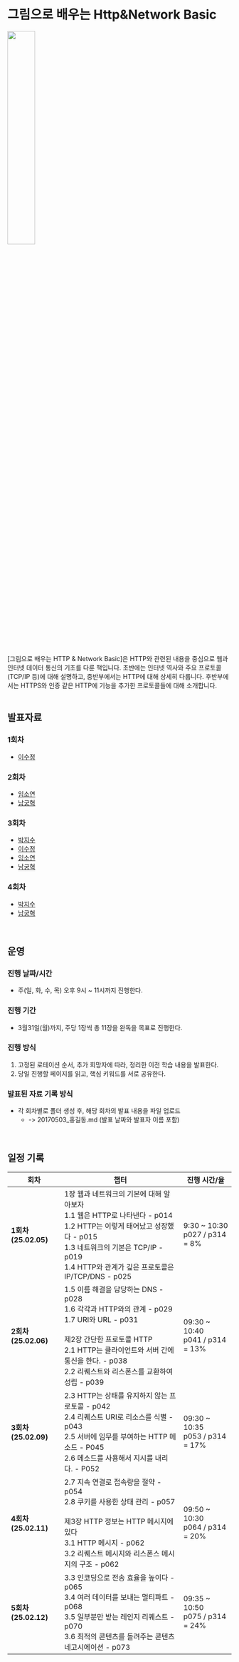 # 그림으로 배우는 Http&Network Basic
<img src="https://github.com/user-attachments/assets/eac31545-71a0-48ed-af90-9017f71e52f4" width="35%" height="auto" />  
<br>
<br>

[그림으로 배우는 HTTP & Network Basic]은 HTTP와 관련된 내용을 중심으로 웹과 인터넷 데이터 통신의 기초를 다룬 책입니다. 초반에는 인터넷 역사와 주요 프로토콜(TCP/IP 등)에 대해 설명하고, 중반부에서는 HTTP에 대해 상세히 다룹니다. 후반부에서는 HTTPS와 인증 같은 HTTP에 기능을 추가한 프로토콜들에 대해 소개합니다.  
<br>

## 발표자료
### 1회차
- [이수정](https://github.com/songbyhyeok/Learning-HTTP-Network-Basics-through-Illustrations/blob/c94af6135fee5bd41e2634a414e08c7df1773327/1%ED%9A%8C%EC%B0%A8/20250205_%EC%9D%B4%EC%88%98%EC%A0%95.md)

### 2회차
- [임소연](https://github.com/songbyhyeok/Learning-HTTP-Network-Basics-through-Illustrations/blob/c94af6135fee5bd41e2634a414e08c7df1773327/2%ED%9A%8C%EC%B0%A8/20250206_%EC%9E%84%EC%86%8C%EC%97%B0.md)
- [남궁혁](https://github.com/songbyhyeok/Learning-HTTP-Network-Basics-through-Illustrations/blob/c94af6135fee5bd41e2634a414e08c7df1773327/2%ED%9A%8C%EC%B0%A8/20250209_%EB%82%A8%EA%B6%81%ED%98%81.md)

### 3회차
- [박지수](https://github.com/songbyhyeok/Learning-HTTP-Network-Basics-through-Illustrations/blob/c94af6135fee5bd41e2634a414e08c7df1773327/3%ED%9A%8C%EC%B0%A8/20250209_%EB%B0%95%EC%A7%80%EC%88%98.md)
- [이수정](https://github.com/songbyhyeok/Learning-HTTP-Network-Basics-through-Illustrations/blob/c94af6135fee5bd41e2634a414e08c7df1773327/3%ED%9A%8C%EC%B0%A8/20250209_%EC%9D%B4%EC%88%98%EC%A0%95.md)
- [임소연](https://github.com/songbyhyeok/Learning-HTTP-Network-Basics-through-Illustrations/blob/c94af6135fee5bd41e2634a414e08c7df1773327/3%ED%9A%8C%EC%B0%A8/20250209_%EC%9E%84%EC%86%8C%EC%97%B0.md)
- [남궁혁](https://github.com/songbyhyeok/Learning-HTTP-Network-Basics-through-Illustrations/blob/c94af6135fee5bd41e2634a414e08c7df1773327/3%ED%9A%8C%EC%B0%A8/20250211_%EB%82%A8%EA%B6%81%ED%98%81.md)

### 4회차
- [박지수](https://github.com/songbyhyeok/Learning-HTTP-Network-Basics-through-Illustrations/blob/c94af6135fee5bd41e2634a414e08c7df1773327/4%ED%9A%8C%EC%B0%A8/20250211_%EB%B0%95%EC%A7%80%EC%88%98.md)
- [남궁혁](https://github.com/songbyhyeok/Learning-HTTP-Network-Basics-through-Illustrations/blob/c94af6135fee5bd41e2634a414e08c7df1773327/4%ED%9A%8C%EC%B0%A8/20250212_%EB%82%A8%EA%B6%81%ED%98%81.md)

<br>

## 운영
### 진행 날짜/시간
* 주(일, 화, 수, 목) 오후 9시 ~ 11시까지 진행한다.

### 진행 기간
* 3월31일(월)까지, 주당 1장씩 총 11장을 완독을 목표로 진행한다.

### 진행 방식
1. 고정된 로테이션 순서, 추가 희망자에 따라, 정리한 이전 학습 내용을 발표한다.
2. 당일 진행할 페이지를 읽고, 핵심 키워드를 서로 공유한다.

### 발표된 자료 기록 방식
* 각 회차별로 폴더 생성 후, 해당 회차의 발표 내용을 파일 업로드
  * -> 20170503_홍길동.md (발표 날짜와 발표자 이름 포함)
<br>

## 일정 기록

| **회차**            | **챕터** | **진행 시간/율** |                                                                                                                                                                        
|---------------------|-----------------------------------------------------------------------------------------------------------------------------------------------------------------------------------|-------------------|
| **1회차(25.02.05)** | 1장 웹과 네트워크의 기본에 대해 알아보자<br>1.1 웹은 HTTP로 나타낸다 - p014<br>1.2 HTTP는 이렇게 태어났고 성장했다 - p015<br>1.3 네트워크의 기본은 TCP/IP - p019<br>1.4 HTTP와 관계가 깊은 프로토콜은 IP/TCP/DNS - p025 | 9:30 ~ 10:30<br>p027 / p314 = 8% |
| **2회차(25.02.06)** | 1.5 이름 해결을 담당하는 DNS - p028<br>1.6 각각과 HTTP와의 관계 - p029<br>1.7 URI와 URL - p031<br><br>제2장 간단한 프로토콜 HTTP<br>2.1 HTTP는 클라이언트와 서버 간에 통신을 한다. - p038<br>2.2 리퀘스트와 리스폰스를 교환하여 성립 - p039 | 09:30 ~ 10:40<br>p041 / p314 = 13% |
| **3회차(25.02.09)** | 2.3 HTTP는 상태를 유지하지 않는 프로토콜 - p042<br>2.4 리퀘스트 URI로 리소스를 식별  - p043<br>2.5 서버에 임무를 부여하는 HTTP 메소드 - P045<br>2.6 메소드를 사용해서 지시를 내리다. - P052 | 09:30 ~ 10:35<br>p053 / p314 = 17% |  
| **4회차(25.02.11)** | 2.7 지속 연결로 접속량을 절약 - p054<br>2.8 쿠키를 사용한 상태 관리 - p057<br><br>제3장 HTTP 정보는 HTTP 메시지에 있다<br>3.1 HTTP 메시지 - p062<br>3.2 리퀘스트 메시지와 리스폰스 메시지의 구조 - p062 | 09:50 ~ 10:30<br> p064 / p314 = 20% |
| **5회차(25.02.12)** | 3.3 인코딩으로 전송 효율을 높이다 - p065<br>3.4 여러 데이터를 보내는 멀티파트 -p068<br>3.5 일부분만 받는 레인지 리퀘스트 - p070<br>3.6 최적의 콘텐츠를 돌려주는 콘텐츠 네고시에이션 - p073 | 09:35 ~ 10:50<br> p075 / p314 = 24% |
